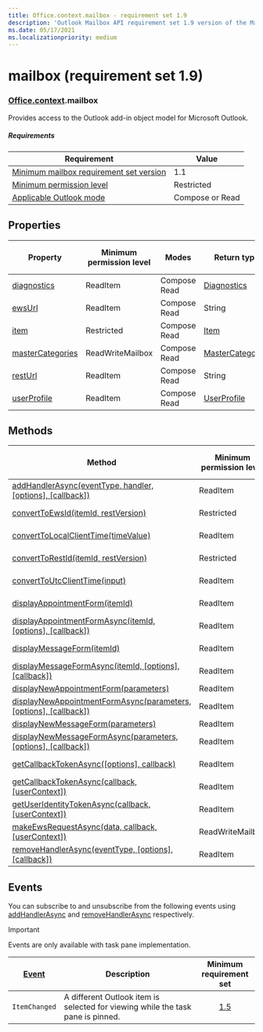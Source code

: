 ```yaml
---
title: Office.context.mailbox - requirement set 1.9
description: 'Outlook Mailbox API requirement set 1.9 version of the Mailbox object model.'
ms.date: 05/17/2021
ms.localizationpriority: medium
---
```


# mailbox (requirement set 1.9)

### [Office](office.md)[.context](office.context.md).mailbox

Provides access to the Outlook add-in object model for Microsoft Outlook.

##### Requirements

|Requirement| Value|
|---|---|
|[Minimum mailbox requirement set version](/office/dev/add-ins/requirement-sets/outlook-api-requirement-sets)| 1.1|
|[Minimum permission level](/office/dev/add-ins/outlook/understanding-outlook-add-in-permissions)| Restricted|
|[Applicable Outlook mode](/office/dev/add-ins/outlook/outlook-add-ins-overview.md#extension-points)| Compose or Read|

## Properties

| Property | Minimum<br>permission level | Modes | Return type | Minimum<br>requirement set |
|---|---|---|---|:---:|
| [diagnostics](/javascript/api/outlook/office.mailbox?view=outlook-js-1.9&preserve-view=true#outlook-office-mailbox-diagnostics-member) | ReadItem | Compose<br>Read | [Diagnostics](/javascript/api/outlook/office.diagnostics?view=outlook-js-1.9&preserve-view=true) | [1.1](../requirement-set-1.1/outlook-requirement-set-1.1.md) |
| [ewsUrl](/javascript/api/outlook/office.mailbox?view=outlook-js-1.9&preserve-view=true#outlook-office-mailbox-ewsurl-member) | ReadItem | Compose<br>Read | String | [1.1](../requirement-set-1.1/outlook-requirement-set-1.1.md) |
| [item](office.context.mailbox.item.md) | Restricted | Compose<br>Read | [Item](/javascript/api/outlook/office.item?view=outlook-js-1.9&preserve-view=true) | [1.1](../requirement-set-1.1/outlook-requirement-set-1.1.md) |
| [masterCategories](/javascript/api/outlook/office.mailbox?view=outlook-js-1.9&preserve-view=true#outlook-office-mailbox-mastercategories-member) | ReadWriteMailbox | Compose<br>Read | [MasterCategories](/javascript/api/outlook/office.mastercategories?view=outlook-js-1.9&preserve-view=true) | [1.8](../requirement-set-1.8/outlook-requirement-set-1.8.md) |
| [restUrl](/javascript/api/outlook/office.mailbox?view=outlook-js-1.9&preserve-view=true#outlook-office-mailbox-resturl-member) | ReadItem | Compose<br>Read | String | [1.5](../requirement-set-1.5/outlook-requirement-set-1.5.md) |
| [userProfile](/javascript/api/outlook/office.mailbox?view=outlook-js-1.9&preserve-view=true#outlook-office-mailbox-userprofile-member) | ReadItem | Compose<br>Read | [UserProfile](/javascript/api/outlook/office.userprofile?view=outlook-js-1.9&preserve-view=true) | [1.1](../requirement-set-1.1/outlook-requirement-set-1.1.md) |

## Methods

| Method | Minimum<br>permission level | Modes | Minimum<br>requirement set |
|---|---|---|:---:|
| [addHandlerAsync(eventType, handler, [options], [callback])](/javascript/api/outlook/office.mailbox?view=outlook-js-1.9&preserve-view=true#outlook-office-mailbox-addhandlerasync-member(1)) | ReadItem | Compose<br>Read | [1.5](../requirement-set-1.5/outlook-requirement-set-1.5.md) |
| [convertToEwsId(itemId, restVersion)](/javascript/api/outlook/office.mailbox?view=outlook-js-1.9&preserve-view=true#outlook-office-mailbox-converttoewsid-member(1)) | Restricted | Compose<br>Read | [1.3](../requirement-set-1.3/outlook-requirement-set-1.3.md) |
| [convertToLocalClientTime(timeValue)](/javascript/api/outlook/office.mailbox?view=outlook-js-1.9&preserve-view=true#outlook-office-mailbox-converttolocalclienttime-member(1)) | ReadItem | Compose<br>Read | [1.1](../requirement-set-1.1/outlook-requirement-set-1.1.md) |
| [convertToRestId(itemId, restVersion)](/javascript/api/outlook/office.mailbox?view=outlook-js-1.9&preserve-view=true#outlook-office-mailbox-converttorestid-member(1)) | Restricted | Compose<br>Read | [1.3](../requirement-set-1.3/outlook-requirement-set-1.3.md) |
| [convertToUtcClientTime(input)](/javascript/api/outlook/office.mailbox?view=outlook-js-1.9&preserve-view=true#outlook-office-mailbox-converttoutcclienttime-member(1)) | ReadItem | Compose<br>Read | [1.1](../requirement-set-1.1/outlook-requirement-set-1.1.md) |
| [displayAppointmentForm(itemId)](/javascript/api/outlook/office.mailbox?view=outlook-js-1.9&preserve-view=true#outlook-office-mailbox-displayappointmentform-member(1)) | ReadItem | Compose<br>Read | [1.1](../requirement-set-1.1/outlook-requirement-set-1.1.md) |
| [displayAppointmentFormAsync(itemId, [options], [callback])](/javascript/api/outlook/office.mailbox?view=outlook-js-1.9&preserve-view=true#outlook-office-mailbox-displayappointmentformasync-member(1)) | ReadItem | Compose<br>Read | [1.9](outlook-requirement-set-1.9.md) |
| [displayMessageForm(itemId)](/javascript/api/outlook/office.mailbox?view=outlook-js-1.9&preserve-view=true#outlook-office-mailbox-displaymessageform-member(1)) | ReadItem | Compose<br>Read | [1.1](../requirement-set-1.1/outlook-requirement-set-1.1.md) |
| [displayMessageFormAsync(itemId, [options], [callback])](/javascript/api/outlook/office.mailbox?view=outlook-js-1.9&preserve-view=true#outlook-office-mailbox-displaymessageformasync-member(1)) | ReadItem | Compose<br>Read | [1.9](outlook-requirement-set-1.9.md) |
| [displayNewAppointmentForm(parameters)](/javascript/api/outlook/office.mailbox?view=outlook-js-1.9&preserve-view=true#outlook-office-mailbox-displaynewappointmentform-member(1)) | ReadItem | Read | [1.1](../requirement-set-1.1/outlook-requirement-set-1.1.md) |
| [displayNewAppointmentFormAsync(parameters, [options], [callback])](/javascript/api/outlook/office.mailbox?view=outlook-js-1.9&preserve-view=true#outlook-office-mailbox-displaynewappointmentformasync-member(1)) | ReadItem | Read | [1.9](outlook-requirement-set-1.9.md) |
| [displayNewMessageForm(parameters)](/javascript/api/outlook/office.mailbox?view=outlook-js-1.9&preserve-view=true#outlook-office-mailbox-displaynewmessageform-member(1)) | ReadItem | Read | [1.6](../requirement-set-1.6/outlook-requirement-set-1.6.md) |
| [displayNewMessageFormAsync(parameters, [options], [callback])](/javascript/api/outlook/office.mailbox?view=outlook-js-1.9&preserve-view=true#outlook-office-mailbox-displaynewmessageformasync-member(1)) | ReadItem | Read | [1.9](outlook-requirement-set-1.9.md) |
| [getCallbackTokenAsync([options], callback)](/javascript/api/outlook/office.mailbox?view=outlook-js-1.9&preserve-view=true#outlook-office-mailbox-getcallbacktokenasync-member(1)) | ReadItem | Compose<br>Read | [1.5](../requirement-set-1.5/outlook-requirement-set-1.5.md) |
| [getCallbackTokenAsync(callback, [userContext])](/javascript/api/outlook/office.mailbox?view=outlook-js-1.9&preserve-view=true#outlook-office-mailbox-getcallbacktokenasync-member(2)) | ReadItem | Compose<br>Read | [1.3](../requirement-set-1.3/outlook-requirement-set-1.3.md)<br>[1.1](../requirement-set-1.1/outlook-requirement-set-1.1.md) |
| [getUserIdentityTokenAsync(callback, [userContext])](/javascript/api/outlook/office.mailbox?view=outlook-js-1.9&preserve-view=true#outlook-office-mailbox-getuseridentitytokenasync-member(1)) | ReadItem | Compose<br>Read | [1.1](../requirement-set-1.1/outlook-requirement-set-1.1.md) |
| [makeEwsRequestAsync(data, callback, [userContext])](/javascript/api/outlook/office.mailbox?view=outlook-js-1.9&preserve-view=true#outlook-office-mailbox-makeewsrequestasync-member(1)) | ReadWriteMailbox | Compose<br>Read | [1.1](../requirement-set-1.1/outlook-requirement-set-1.1.md) |
| [removeHandlerAsync(eventType, [options], [callback])](/javascript/api/outlook/office.mailbox?view=outlook-js-1.9&preserve-view=true#outlook-office-mailbox-removehandlerasync-member(1)) | ReadItem | Compose<br>Read | [1.5](../requirement-set-1.5/outlook-requirement-set-1.5.md) |

## Events

You can subscribe to and unsubscribe from the following events using [addHandlerAsync](/javascript/api/outlook/office.mailbox?view=outlook-js-1.9&preserve-view=true#outlook-office-mailbox-addhandlerasync-member(1)) and [removeHandlerAsync](/javascript/api/outlook/office.mailbox?view=outlook-js-1.9&preserve-view=true#outlook-office-mailbox-removehandlerasync-member(1)) respectively.

> [!IMPORTANT]
> Events are only available with task pane implementation.

| [Event](/javascript/api/office/office.eventtype?view=outlook-js-1.9&preserve-view=true) | Description | Minimum<br>requirement set |
|---|---|:---:|
|`ItemChanged`| A different Outlook item is selected for viewing while the task pane is pinned. | [1.5](../requirement-set-1.5/outlook-requirement-set-1.5.md) |
